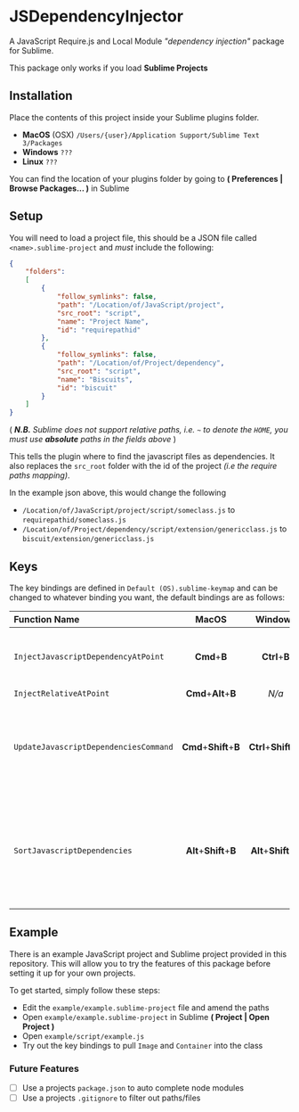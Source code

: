 JSDependencyInjector
====================

A JavaScript Require.js and Local Module _"dependency injection"_ package for Sublime.

This package only works if you load __Sublime Projects__

## Installation

Place the contents of this project inside your Sublime plugins folder.

* __MacOS__ (OSX) ```/Users/{user}/Application Support/Sublime Text 3/Packages```
* __Windows__ ```???```
* __Linux__ ```???```

You can find the location of your plugins folder by going to **( Preferences | Browse Packages... )** in Sublime

## Setup

You will need to load a project file, this should be a JSON file called ```<name>.sublime-project``` and _must_ include the following:
```json
{
    "folders":
    [
		{
			"follow_symlinks": false,
			"path": "/Location/of/JavaScript/project",
            "src_root": "script",
			"name": "Project Name",
			"id": "requirepathid"
		},
		{
			"follow_symlinks": false,
			"path": "/Location/of/Project/dependency",
            "src_root": "script",
			"name": "Biscuits",
			"id": "biscuit"
		}
	]
}
```
( _**N.B.** Sublime does not support relative paths, i.e. ```~``` to denote the ```HOME```, you must use **absolute** paths in the fields above_ )

This tells the plugin where to find the javascript files as dependencies.
It also replaces the `src_root` folder with the id of the project _(i.e the require paths mapping)_.

In the example json above, this would change the following

* ``` /Location/of/JavaScript/project/script/someclass.js ``` to  ``` requirepathid/someclass.js ```
* ``` /Location/of/Project/dependency/script/extension/genericclass.js ``` to  ``` biscuit/extension/genericclass.js ```


## Keys

The key bindings are defined in ```Default (OS).sublime-keymap``` and can be changed to whatever binding you want, the default bindings are as follows:

Function Name  | MacOS  | Windows | Description
 :---|:---:|:---:|:----
 ```InjectJavascriptDependencyAtPoint``` | __Cmd__+__B__ | __Ctrl__+__B__ | _Attempts to inject the Class/Module under the cursor point_
 ```InjectRelativeAtPoint``` | __Cmd__+__Alt__+__B__ | _N/a_ | _N/A_ | _Attempts to inject the Class/Module under the cursor point as a relative module_
```UpdateJavascriptDependenciesCommand``` | __Cmd__+__Shift__+__B__ | __Ctrl__+__Shift__+__B__ | _Goes through each of the Classes in the function argument list and injects them into the require block_ 
```SortJavascriptDependencies``` | __Alt__+__Shift__+__B__ | __Alt__+__Shift__+__B__  | _Orders the paths in the Require block alphabetically and rearranges the Classes in the function argument accordingly_

## Example

There is an example JavaScript project and Sublime project provided in this repository.
This will allow you to try the features of this package before setting it up for your own projects.

To get started, simply follow these steps:
* Edit the ```example/example.sublime-project``` file and amend the paths
* Open ```example/example.sublime-project``` in Sublime  **( Project | Open Project )**
* Open ```example/script/example.js```
* Try out the key bindings to pull ```Image``` and ```Container``` into the class

### Future Features ###

- [ ] Use a projects `package.json` to auto complete node modules
- [ ] Use a projects `.gitignore` to filter out paths/files
